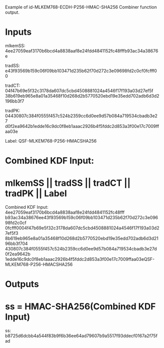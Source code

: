 Example of id-MLKEM768-ECDH-P256-HMAC-SHA256 Combiner function output.

# Inputs
mlkemSS:
4ee27059eaf3170b6bcd4a8838aaf8e24fdd4841152fc48fffb93ac34a38676e

tradSS:
e43f93569b159c06f09bb103471d235b62f70d272c3e09698fd2c0cf0fcfff00

tradCT:  04f47b69e5f32c3178da607dc5cbd4508881024a4546f17f193a03d27ef5f
38b619eb965e8a01a35468f10d268d2b5770520ebd19e35edd702adb6d3d2196bb3f7

tradPK:  04430807c384f0555f457c524b2359cc6d0ee9d57b084a719534cbadb3e27
d0f2ea9642b1edde16c9dc0f8eb1aaac2926b4f5fddc2d853a3f00e17c7009ffaa03e

Label:  QSF-MLKEM768-P256-HMACSHA256


# Combined KDF Input:
#  mlkemSS || tradSS || tradCT || tradPK || Label

Combined KDF Input: 4ee27059eaf3170b6bcd4a8838aaf8e24fdd4841152fc48fff
b93ac34a38676ee43f93569b159c06f09bb103471d235b62f70d272c3e09698fd2c0cf
0fcfff0004f47b69e5f32c3178da607dc5cbd4508881024a4546f17f193a03d27ef5f3
8b619eb965e8a01a35468f10d268d2b5770520ebd19e35edd702adb6d3d2196bb3f704
430807c384f0555f457c524b2359cc6d0ee9d57b084a719534cbadb3e27d0f2ea9642b
1edde16c9dc0f8eb1aaac2926b4f5fddc2d853a3f00e17c7009ffaa03eQSF-
MLKEM768-P256-HMACSHA256


# Outputs
# ss = HMAC-SHA256(Combined KDF Input)

ss: b8725d6dcbb4a544f83b9f6b36ee64ad79607b9a5517f93ddecf0167a2f75fad
